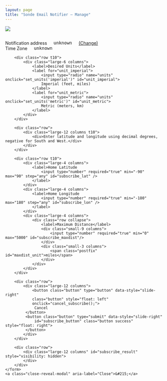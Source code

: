 ```yaml
---
layout: page
title: "Sonde Email Notifier — Manage"
---
```

<style>
    table.subs .trash:not([data-loading]) {
        background-color: transparent;
    }
    table.subs .trash {
        margin: 0;
    }
    table.subs td {
        padding: 4px;
        vertical-align: middle;
    }
</style>
<div id="loading" class="row t30 text-center">
    <img src="/images/loading.gif" />
</div>

<div id="config_error" hidden>
    We're sorry, the notifier management service seems to be having a problem.
    Please try <a href="../signup/">signing up again</a>, or <a
    href="https://www.lectrobox.com/contact/">let us know</a> that it's broken.
</div>

<div id="management_state" hidden>
    <p>
    Managing notifications for
    <tt><span id="state_email">unknown</span></tt>
    <a href="../signup/">(Change)</a>
    </p>

    <p id="no_subs" hidden>
    You currently have no notifications configured. Click below to add one.
    </p>

    <div id="sub_table_div" class="text-center">
    </div>

    <button class="button" onclick="start_subscribe()">Add New Notification</button>
</div>

<!--- https://get.foundation/sites/docs-v5/components/forms.html --->
<div class="reveal-modal" id="add-subscription" data-reveal aria-labelledby="modalTitle" aria-hidden="true" role="dialog">
    <h2 id="subscribe_title"></h2>
    <form onsubmit="return subscribe()">
        <div class="row t10">
            <div class="large-6 columns">
                <label>Notification address</label>
                <tt><span id="subscribe_email">unknown</span></tt>
                <a href="../signup/">(Change)</a>
            </div>
            <div class="large-6 columns">
                <label>Time Zone</label>
                <tt><span id="subscribe_tzname">unknown</span></tt>
            </div>
        </div>

        <div class="row t10">
            <div class="large-6 columns">
                <label>Desired Units</label>
                <label for="unit_imperial">
                    <input type="radio" name="units" onclick="set_units('imperial')" id="unit_imperial">
                    Imperial (feet, miles)
                </label>
                <label for="unit_metric">
                    <input type="radio" name="units" onclick="set_units('metric')" id="unit_metric">
                    Metric (meters, km)
                </label>
            </div>
        </div>

        <div class="row">
            <div class="large-12 columns t10">
                <div>Enter latitude and longitude using decimal degrees, negative for South and West.</div>
            </div>
        </div>

        <div class="row t10">
            <div class="large-4 columns">
                <label>Home Latitude
                    <input type="number" required="true" min="-90" max="90" step="any" id="subscribe_lat" />
                </label>
            </div>
            <div class="large-4 columns">
                <label>Home Longitude
                    <input type="number" required="true" min="-180" max="180" step="any" id="subscribe_lon" />
                </label>
            </div>
            <div class="large-4 columns">
                <div class="row collapse">
                    <label>Maximum Distance</label>
                    <div class="small-9 columns">
                        <input type="number" required="true" min="0" max="5000" id="subscribe_maxdist"/>
                    </div>
                    <div class="small-3 columns">
                        <span class="postfix" id="maxdist_unit">miles</span>
                    </div>
                </div>
            </div>
        </div>

        <div class="row">
            <div class="large-12 columns">
                <button class="button" type="button" data-style="slide-right"
                class="button" style="float: left"
                onclick="cancel_subscribe();">
                 Cancel
             </button>
             <button class="button" type="submit" data-style="slide-right"
                 id="subscribe_button" class="button success" style="float: right">
             </button>
            </div>
        </div>

        <div class="row">
            <div class="large-12 columns" id="subscribe_result" style="visibility: hidden">
            </div>
        </div>
    </form>
    <a class="close-reveal-modal" aria-label="Close">&#215;</a>
</div>

<script>
let base_url = "https://api.sondesearch.lectrobox.com/api/v1/";
var tzname = null;
var units = null;
var editing_uuid = null;

function km_to_mi(km) {
    return km / 1.60934;
}

function mi_to_km(mi) {
    return mi * 1.60934;
}

function get_distance_in_desired_units(sub) {
    let dist = sub['max_distance_mi'];
    if (units == 'metric') {
        dist = mi_to_km(dist);
    }
    return Math.round(100*dist)/100;
}

function render_distance(sub) {
    let dist = get_distance_in_desired_units(sub);
    if (units == 'metric') {
        dist_unit = ' km';
    } else {
        dist_unit = ' mi';
    }
    return '' + dist + dist_unit;
}

function config_error() {
    $('#config_error').attr('hidden', false);
    $('#loading').attr('hidden', true);
}

function process_config(config) {
    email = config['email'];
    tzname = Intl.DateTimeFormat().resolvedOptions().timeZone;
    var prefs = config['prefs'] || {};
    set_units(prefs['units'] || 'imperial');

    $('#state_email').html(email);
    $('#subscribe_email').html(email);
    $('#subscribe_tzname').html(tzname);

    // construct the table
    let table = $('<table class="subs">');
    let headers = $('<tr>');
    let num_subs = 0;
    headers.append($('<th>').text('Home Lat'));
    headers.append($('<th>').text('Home Lon'));
    headers.append($('<th>').text('Max Dist'));
    headers.append($('<th>').text('Edit'));
    headers.append($('<th>').text('Delete'));
    table.append(headers);

    $.each(config['subs'] || [], function() {
        num_subs += 1;
        let row = $('<tr>');
        row.append($('<td class="text-right">').text(this['lat']));
        row.append($('<td class="text-right">').text(this['lon']));
        row.append($('<td class="text-right">').text(render_distance(this)));

        // edit
        let edit_button = $('<img src="/images/edit.png" width="20" />');
        let sub = this;
        edit_button.click(function() { start_edit(sub); });
        row.append($('<td class="text-center">').html(edit_button));

        // delete
        let del_button = $('<button class="ladda-button trash" data-style="slide-right" data-size="xs">');
        //let del_button = $('<div data-size="xs">');
        del_button.append($('<img src="/images/trash.png" width="20" />'));
        let uuid = this['uuid'];
        del_button.click(function() { unsubscribe(del_button, uuid); });
        row.append($('<td class="text-center">').html(del_button));
        table.append(row);
    });
    if (num_subs == 0) {
        $('#no_subs').attr('hidden', false);
        $('#sub_table_div').attr('hidden', true);
    } else {
        $('#no_subs').attr('hidden', true);
        $('#sub_table_div').html(table);
        $('#sub_table_div').attr('hidden', false);
    }
    $('#management_state').attr('hidden', false);
    $('#loading').attr('hidden', true);
}

function set_units(units_arg) {
    units = units_arg;
    if (units == 'metric') {
        $('#maxdist_unit').html('km');
        $('#unit_metric').prop('checked', true);
    } else {
        $('#maxdist_unit').html('miles');
        $('#unit_imperial').prop('checked', true);
    }
}

function get_config() {
    // If an auth token was provided in the URL, convert it into a cookie
    let searchParams = new URLSearchParams(window.location.search);
    if (searchParams.has('user_token')) {
        Cookies.set('notifier_user_token', searchParams.get('user_token'), { expires: 365 });
    }

    // If there's been no authorization, redirect to the signup page
    let user_token = Cookies.get('notifier_user_token');
    if (user_token == null) {
        //$('#result').html('no auth');
        window.location.href = window.location.origin + '/notifier/signup';
    }

    $.ajax({
        type: 'GET',
        url: base_url + 'get_config',
        data: {
            'user_token': user_token,
        },
        success: function(result) {
            process_config(result);
        },
        error: function() {
            config_error();
        }
    });
}

function start_subscribe() {
    $('#subscribe_title').text('Add New Notification');
    $('#subscribe_button').html('Subscribe');
    $('#subscribe_lat').val(null);
    $('#subscribe_lon').val(null);
    $('#subscribe_maxdist').val(100);
    editing_uuid = null;
    $('#add-subscription').foundation('reveal', 'open');
}

function start_edit(sub) {
    $('#subscribe_title').text('Edit Notification');
    $('#subscribe_button').html('Update');
    $('#subscribe_lat').val(sub['lat']);
    $('#subscribe_lon').val(sub['lon']);
    $('#subscribe_maxdist').val(get_distance_in_desired_units(sub));
    $('#add-subscription').foundation('reveal', 'open');
    editing_uuid = sub['uuid'];
}

function cancel_subscribe() {
    $('#add-subscription').foundation('reveal', 'close');
    return false;
}

function subscribe() {
    let button = $('#subscribe_button');
    var l = Ladda.create(button[0]);
    l.start();
    let user_token = Cookies.get('notifier_user_token');
    var dist = $('#subscribe_maxdist').val();
    if (units == 'metric') {
        dist = km_to_mi(dist);
    }
    sub_data = {
        'user_token': user_token,
        'units': units,
        'tzname': tzname,
        'lat': $('#subscribe_lat').val(),
        'lon': $('#subscribe_lon').val(),
        'max_distance_mi': dist,
    }
    if (editing_uuid != null) {
        sub_data['replace_uuid'] = editing_uuid;
    }

    $.ajax({
        method: 'POST',
        url: base_url + 'subscribe',
        data: sub_data,
        success: function(result) {
            l.stop();
            process_config(result);
            cancel_subscribe();
        },
        error: function(jqXHR, textStatus, errorThrown) {
            l.stop();
            $('#subscribe_result').html("<p>We're sorry -- there was an error trying to sign up. Please try again.</p><p>Error: <tt>" + jqXHR.responseText + "</tt></p>");
            $('#subscribe_result').css("visibility", "visible");
        }
    });

    // return false to prevent form from navigating away to a new page
    return false;
}

function unsubscribe(del_icon, uuid) {
    var l = Ladda.create(del_icon[0]);
    l.start();
    let user_token = Cookies.get('notifier_user_token');

    $.ajax({
        method: 'POST',
        url: base_url + 'managed_unsubscribe',
        data: {
            'user_token': user_token,
            'uuid': uuid,
        },
        success: function(result) {
            process_config(result);
        },
        error: function(jqXHR, textStatus, errorThrown) {
            l.stop();
            alert("Couldn't delete notification! Please try again later.");
        }
    });

    // return false to prevent form from navigating away to a new page
    return false;
}

function OnLoadTrigger() {
    get_config();
}

</script>
